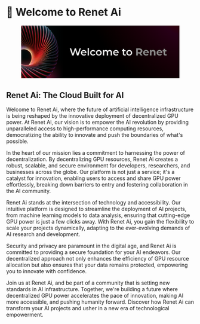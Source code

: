 # 👋 Welcome to Renet Ai

<figure><img src=".gitbook/assets/Group 5.png" alt=""><figcaption></figcaption></figure>

## Renet Ai: The Cloud Built for AI&#x20;

Welcome to Renet Ai, where the future of artificial intelligence infrastructure is being reshaped by the innovative deployment of decentralized GPU power. At Renet Ai, our vision is to empower the AI revolution by providing unparalleled access to high-performance computing resources, democratizing the ability to innovate and push the boundaries of what's possible.

In the heart of our mission lies a commitment to harnessing the power of decentralization. By decentralizing GPU resources, Renet Ai creates a robust, scalable, and secure environment for developers, researchers, and businesses across the globe. Our platform is not just a service; it's a catalyst for innovation, enabling users to access and share GPU power effortlessly, breaking down barriers to entry and fostering collaboration in the AI community.

Renet Ai stands at the intersection of technology and accessibility. Our intuitive platform is designed to streamline the deployment of AI projects, from machine learning models to data analysis, ensuring that cutting-edge GPU power is just a few clicks away. With Renet Ai, you gain the flexibility to scale your projects dynamically, adapting to the ever-evolving demands of AI research and development.

Security and privacy are paramount in the digital age, and Renet Ai is committed to providing a secure foundation for your AI endeavors. Our decentralized approach not only enhances the efficiency of GPU resource allocation but also ensures that your data remains protected, empowering you to innovate with confidence.

Join us at Renet Ai, and be part of a community that is setting new standards in AI infrastructure. Together, we're building a future where decentralized GPU power accelerates the pace of innovation, making AI more accessible, and pushing humanity forward. Discover how Renet Ai can transform your AI projects and usher in a new era of technological empowerment.
